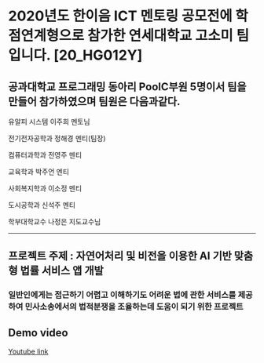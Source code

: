 # 2020년도 한이음 ICT 멘토링 공모전에 학점연계형으로 참가한 연세대학교 고소미 팀입니다. [20_HG012Y]

## 공과대학교 프로그래밍 동아리 PoolC부원 5명이서 팀을 만들어 참가하였으며 팀원은 다음과같다.
유알피 시스템   이주희 멘토님

전기전자공학과  정해경 멘티(팀장)

컴퓨터과학과      전영주 멘티

교육학과        박주언 멘티

사회복지학과    이소정 멘티

도시공학과      신석주 멘티

학부대학교수 나정은 지도교수님

--------------------------
## 프로젝트 주제 : 자연어처리 및 비전을 이용한 AI 기반 맞춤형 법률 서비스 앱 개발

### 일반인에게는 접근하기 어렵고 이해하기도 어려운 법에 관한 서비스를 제공하여 민사소송에서의 법적분쟁을 조율하는데 도움이 되기 위한 프로젝트

## Demo video 

[Youtube link](https://youtu.be/iHc02hxnq-M)

